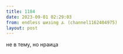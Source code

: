 ```yaml
---
title: 1184
date: 2023-09-01 02:29:03
from: endless шизing ⍼ (channel1162404975)
layout: post
---
```


не в тему, но нраица
